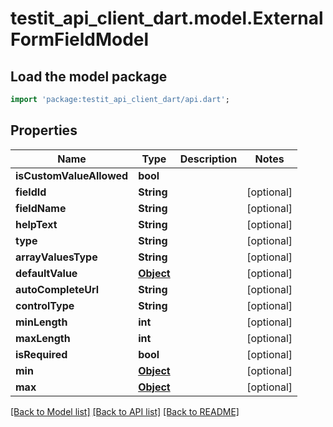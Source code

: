 # testit_api_client_dart.model.ExternalFormFieldModel

## Load the model package
```dart
import 'package:testit_api_client_dart/api.dart';
```

## Properties
Name | Type | Description | Notes
------------ | ------------- | ------------- | -------------
**isCustomValueAllowed** | **bool** |  | 
**fieldId** | **String** |  | [optional] 
**fieldName** | **String** |  | [optional] 
**helpText** | **String** |  | [optional] 
**type** | **String** |  | [optional] 
**arrayValuesType** | **String** |  | [optional] 
**defaultValue** | [**Object**](.md) |  | [optional] 
**autoCompleteUrl** | **String** |  | [optional] 
**controlType** | **String** |  | [optional] 
**minLength** | **int** |  | [optional] 
**maxLength** | **int** |  | [optional] 
**isRequired** | **bool** |  | [optional] 
**min** | [**Object**](.md) |  | [optional] 
**max** | [**Object**](.md) |  | [optional] 

[[Back to Model list]](../README.md#documentation-for-models) [[Back to API list]](../README.md#documentation-for-api-endpoints) [[Back to README]](../README.md)


